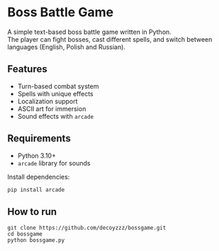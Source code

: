 # Boss Battle Game

A simple text-based boss battle game written in Python.  
The player can fight bosses, cast different spells, and switch between languages (English, Polish and Russian).

## Features
- Turn-based combat system
- Spells with unique effects
- Localization support
- ASCII art for immersion
- Sound effects with `arcade`

## Requirements
- Python 3.10+
- `arcade` library for sounds

Install dependencies:
```bash
pip install arcade
```

## How to run
```
git clone https://github.com/decoyzzz/bossgame.git
cd bossgame
python bossgame.py
```
